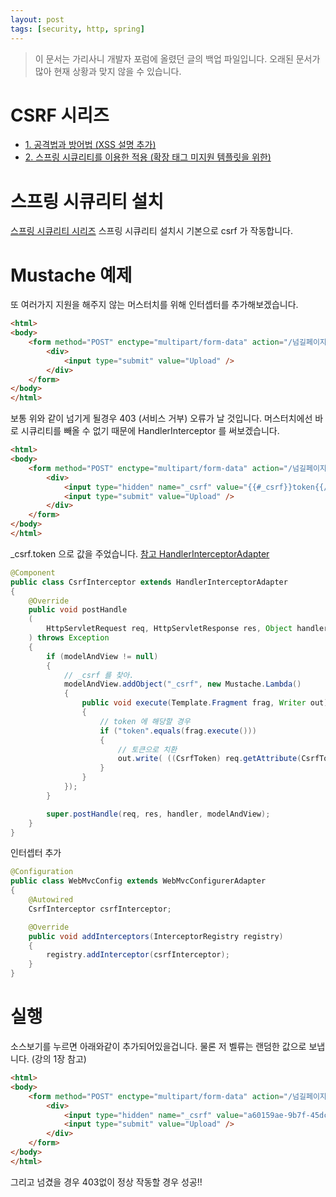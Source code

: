 ```yaml
---
layout: post
tags: [security, http, spring]
---
```


> 이 문서는 가리사니 개발자 포럼에 올렸던 글의 백업 파일입니다.
오래된 문서가 많아 현재 상황과 맞지 않을 수 있습니다.


# CSRF 시리즈
- [1. 공격법과 방어법 (XSS 설명 추가)](/2016/08/31/%EB%B0%B1%EC%97%85-%EA%B0%80%EB%A6%AC%EC%82%AC%EB%8B%88-CSRF-1.-%EA%B3%B5%EA%B2%A9%EB%B2%95%EA%B3%BC-%EB%B0%A9%EC%96%B4%EB%B2%95-(XSS-%EC%84%A4%EB%AA%85-%EC%B6%94%EA%B0%80).html)
- [2. 스프링 시큐리티를 이용한 적용 (확장 태그 미지원 템플릿을 위한)](/2016/08/31/%EB%B0%B1%EC%97%85-%EA%B0%80%EB%A6%AC%EC%82%AC%EB%8B%88-CSRF-2.-%EC%8A%A4%ED%94%84%EB%A7%81-%EC%8B%9C%ED%81%90%EB%A6%AC%ED%8B%B0%EB%A5%BC-%EC%9D%B4%EC%9A%A9%ED%95%9C-%EC%A0%81%EC%9A%A9-(%ED%99%95%EC%9E%A5-%ED%83%9C%EA%B7%B8-%EB%AF%B8%EC%A7%80%EC%9B%90-%ED%85%9C%ED%94%8C%EB%A6%BF%EC%9D%84-%EC%9C%84%ED%95%9C).html)


# 스프링 시큐리티 설치
[스프링 시큐리티 시리즈](/2016/07/24/%EB%B0%B1%EC%97%85-%EA%B0%80%EB%A6%AC%EC%82%AC%EB%8B%88-Spring-boot-Security-1.-%EC%84%A4%EC%B9%98-%EB%B0%8F-%ED%8E%98%EC%9D%B4%EC%A7%80-%EC%84%A4%EC%A0%95.html)
스프링 시큐리티 설치시 기본으로 csrf 가 작동합니다.


# Mustache 예제
또 여러가지 지원을 해주지 않는 머스터치를 위해 인터셉터를 추가해보겠습니다.
``` html
<html>
<body>
	<form method="POST" enctype="multipart/form-data" action="/넘길페이지">
		<div>
			<input type="submit" value="Upload" />
		</div>
	</form>
</body>
</html>
```
보통 위와 같이 넘기게 될경우 403 (서비스 거부) 오류가 날 것입니다.
머스터치에선 바로 시큐리티를 빼올 수 없기 때문에 HandlerInterceptor 를 써보겠습니다.
``` html
<html>
<body>
	<form method="POST" enctype="multipart/form-data" action="/넘길페이지">
		<div>
			<input type="hidden" name="_csrf" value="{{#_csrf}}token{{/_csrf}}" />
			<input type="submit" value="Upload" />
		</div>
	</form>
</body>
</html>
```
_csrf.token 으로 값을 주었습니다.
[참고 HandlerInterceptorAdapter](/2016/08/19/%EB%B0%B1%EC%97%85-%EA%B0%80%EB%A6%AC%EC%82%AC%EB%8B%88-%EC%8A%A4%ED%94%84%EB%A7%81-WebMvcConfigurerAdapter-%EC%99%80-HandlerInterceptorAdapter.html)
``` java
@Component
public class CsrfInterceptor extends HandlerInterceptorAdapter
{
	@Override
	public void postHandle
	(
		HttpServletRequest req, HttpServletResponse res, Object handler, ModelAndView modelAndView
	) throws Exception
	{
		if (modelAndView != null)
		{
			// _csrf 를 찾아.
			modelAndView.addObject("_csrf", new Mustache.Lambda()
			{
				public void execute(Template.Fragment frag, Writer out) throws IOException
				{
					// token 에 해당할 경우
					if ("token".equals(frag.execute()))
					{
						// 토큰으로 치환
						out.write( ((CsrfToken) req.getAttribute(CsrfToken.class.getName())).getToken() );
					}
				}
			});
		}

		super.postHandle(req, res, handler, modelAndView);
	}
}
```
인터셉터 추가
``` java
@Configuration
public class WebMvcConfig extends WebMvcConfigurerAdapter
{
	@Autowired
	CsrfInterceptor csrfInterceptor;

	@Override
	public void addInterceptors(InterceptorRegistry registry)
	{
		registry.addInterceptor(csrfInterceptor);
	}
}
```


# 실행
소스보기를 누르면 아래와같이 추가되어있을겁니다.
물론 저 벨류는 랜덤한 값으로 보냅니다. (강의 1장 참고)
``` html
<html>
<body>
	<form method="POST" enctype="multipart/form-data" action="/넘길페이지">
		<div>
			<input type="hidden" name="_csrf" value="a60159ae-9b7f-45dc-9c97-3a5f14a39cbd" />
			<input type="submit" value="Upload" />
		</div>
	</form>
</body>
</html>
```
그리고 넘겼을 경우 403없이 정상 작동할 경우 성공!!